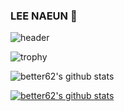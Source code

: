 ### LEE NAEUN :herb:
![header](https://capsule-render.vercel.app/api?type=rect&color=gradient&height=300&customColorList=2&section=header&text=capsule%20render&fontSize=90)


![trophy](https://github-profile-trophy.vercel.app/?username=better62)

![better62's github stats](https://github-readme-stats.vercel.app/api?username=better62&show_icons=true)

[![better62's github stats](https://github-readme-stats.vercel.app/api/top-langs/?username=better62&show_icons=true&hide_border=true&title_color=004386&icon_color=004386&layout=compact)](https://github.com/better62)
